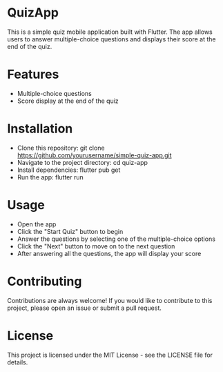 # QuizApp
This is a simple quiz mobile application built with Flutter. The app allows users to answer multiple-choice questions and displays their score at the end of the quiz.

# Features
- Multiple-choice questions
- Score display at the end of the quiz

# Installation
- Clone this repository: git clone https://github.com/yourusername/simple-quiz-app.git
- Navigate to the project directory: cd quiz-app
- Install dependencies: flutter pub get
- Run the app: flutter run
# Usage
- Open the app
- Click the "Start Quiz" button to begin
- Answer the questions by selecting one of the multiple-choice options
- Click the "Next" button to move on to the next question
- After answering all the questions, the app will display your score

# Contributing
Contributions are always welcome! If you would like to contribute to this project, please open an issue or submit a pull request.

# License
This project is licensed under the MIT License - see the LICENSE file for details.





